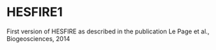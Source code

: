 HESFIRE1
========

First version of HESFIRE as described in the publication Le Page et al., Biogeosciences, 2014
